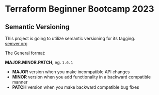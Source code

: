# Terraform Beginner Bootcamp 2023

## Semantic Versioning

This project is going to utilize semantic versioning for its tagging. [semver.org][def]

The General format:

  **MAJOR.MINOR.PATCH**, eg. `1.0.1`
- **MAJOR** version when you make incompatible API changes
- **MINOR** version when you add functionality in a backward compatible manner
- **PATCH** version when you make backward compatible bug fixes


[def]: https://semver.org